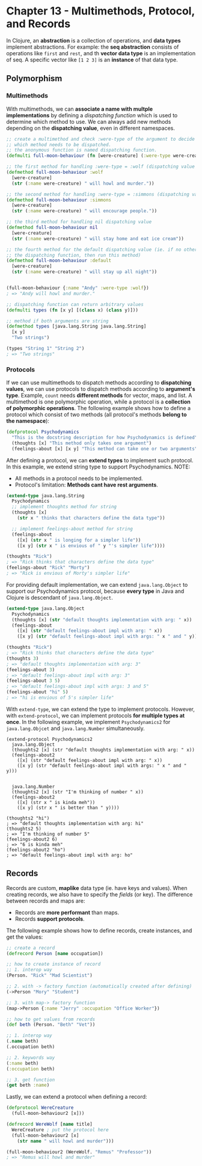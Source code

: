 # Chapter 13 - Multimethods, Protocol, and Records

In Clojure, an **abstraction** is a collection of operations, and **data types** implement abstractions. For example: the **seq abstraction** consists of operations like `first` and `rest`, and th **vector data type** is an implementation of seq. A specific vector like `[1 2 3]` is an **instance** of that data type.

## Polymorphism

### Multimethods

With multimethods, we can **associate a name with multple implementations** by defining a *dispatching function* which is used to determine which method to use. We can always add new methods depending on the **dispatching value**, even in different namespaces.

```clj
;; create a multimethod and check :were-type of the argument to decide
;; which method needs to be dispatched.
;; the anonymous function is named dispatching function.
(defmulti full-moon-behaviour (fn [were-creature] (:were-type were-creature)))

;; the first method for handling :were-type = :wolf (dispatching value is :wolf)
(defmethod full-moon-behaviour :wolf
  [were-creature]
  (str (:name were-creature) " will howl and murder."))

;; the second method for handling :were-type = :simmons (dispatching value is :simmons)
(defmethod full-moon-behaviour :simmons
  [were-creature]
  (str (:name were-creature) " will encourage people."))

;; the third method for handling nil dispatching value
(defmethod full-moon-behaviour nil
  [were-creature]
  (str (:name were-creature) " will stay home and eat ice cream"))

;; the fourth method for the default dispatching value (ie. if no other methods match
;; the dispatching function, then run this method)
(defmethod full-moon-behaviour :default
  [were-creature]
  (str (:name were-creature) " will stay up all night"))


(full-moon-behaviour {:name "Andy" :were-type :wolf})
; => "Andy will howl and murder."

;; dispatching function can return arbitrary values
(defmulti types (fn [x y] [(class x) (class y)]))

;; method if both arguments are string
(defmethod types [java.lang.String java.lang.String]
  [x y]
  "Two strings")

(types "String 1" "String 2")
; => "Two strings"
```

### Protocols

If we can use multimethods to dispatch methods according to **dispatching values**, we can use protocols to dispatch methods according to **argument's type**. Example, `count` needs **different methods** for vector, maps, and list. A multimethod is one polymorphic operation, while a protocol is a **collection of polymorphic operations**. The following example shows how to define a protocol which consist of two methods (all protocol's methods **belong to the namespace**):

```clj
(defprotocol Psychodynamics
  "This is the docstring description for how Psychodynamics is defined"
  (thoughts [x] "This method only takes one argument")
  (feelings-about [x] [x y] "This method can take one or two arguments"))
```

After defining a protocol, we can **extend types** to implement such protocol. In this example, we extend string type to support Psychodynamics. 
NOTE: 
* All methods in a protocol needs to be implemented.
* Protocol's limitation: **Methods cant have rest arguments**.

```clj
(extend-type java.lang.String
  Psychodynamics
  ;; implement thoughts method for string
  (thoughts [x]
    (str x " thinks that characters define the data type"))

  ;; implement feelings-about method for string
  (feelings-about
    ([x] (str x " is longing for a simpler life"))
    ([x y] (str x " is envious of " y "'s simpler life"))))

(thoughts "Rick")
; => "Rick thinks that characters define the data type"
(feelings-about "Rick" "Morty")
; => "Rick is envious of Morty's simpler life"
```

For providing default implementation, we can extend `java.lang.Object` to support our Psychodynamics protocol, because **every type** in Java and Clojure is descendant of `java.lang.Object`.

```clj
(extend-type java.lang.Object
  Psychodynamics
  (thoughts [x] (str "default thoughts implementation with arg: " x))
  (feelings-about
    ([x] (str "default feelings-about impl with arg: " x))
    ([x y] (str "default feelings-about impl with args: " x " and " y))))

(thoughts "Rick")
; => "Rick thinks that characters define the data type"
(thoughts 3)
; => "default thoughts implementation with arg: 3"
(feelings-about 3)
; => "default feelings-about impl with arg: 3"
(feelings-about 3 5)
; => "default feelings-about impl with args: 3 and 5"
(feelings-about "hi" 5)
; => "hi is envious of 5's simpler life"
```
With `extend-type`, we can extend the type to implement protocols. However, with `extend-protocol`, we can implement protocols **for multiple types at once**. In the following example, we implement `Psychodynamics2` for `java.lang.Objcet` and `java.lang.Number` simultaneously.

```
(extend-protocol Psychodynamics2
  java.lang.Object
  (thoughts2 [x] (str "default thoughts implementation with arg: " x))
  (feelings-about2
    ([x] (str "default feelings-about impl with arg: " x))
    ([x y] (str "default feelings-about impl with args: " x " and " y)))


  java.lang.Number
  (thoughts2 [x] (str "I'm thinking of number " x))
  (feelings-about2
    ([x] (str x " is kinda meh"))
    ([x y] (str x " is better than " y))))

(thoughts2 "hi")
; => "default thoughts implementation with arg: hi"
(thoughts2 5)
; => "I'm thinking of number 5"
(feelings-about2 6)
; => "6 is kinda meh"
(feelings-about2 "ho")
; => "default feelings-about impl with arg: ho"
```

## Records

Records are custom, **maplike** data type (ie. have keys and values). When creating records, we also have to specify the *fields* (or key). The difference between records and maps are:
* Records are **more performant** than maps.
* Records **support protocols**.

The following example shows how to define records, create instances, and get the values:

```clj
;; create a record
(defrecord Person [name occupation])

;; how to create instance of record
;; 1. interop way
(Person. "Rick" "Mad Scientist")

;; 2. with -> factory function (automatically created after defining)
(->Person "Mory" "Student")

;; 3. with map-> factory function
(map->Person {:name "Jerry" :occupation "Office Worker"})

;; how to get values from records
(def beth (Person. "Beth" "Vet"))

;; 1. interop way
(.name beth)
(.occupation beth)

;; 2. keywords way
(:name beth)
(:occupation beth)

;; 3. get function
(get beth :name)
```

Lastly, we can extend a protocol when defining a record:

```clj
(defprotocol WereCreature
  (full-moon-behaviour2 [x]))

(defrecord WereWolf [name title]
  WereCreature ; put the protocol here
  (full-moon-behaviour2 [x]
    (str name " will howl and murder")))

(full-moon-behaviour2 (WereWolf. "Remus" "Professor"))
; => "Remus will howl and murder"
```
